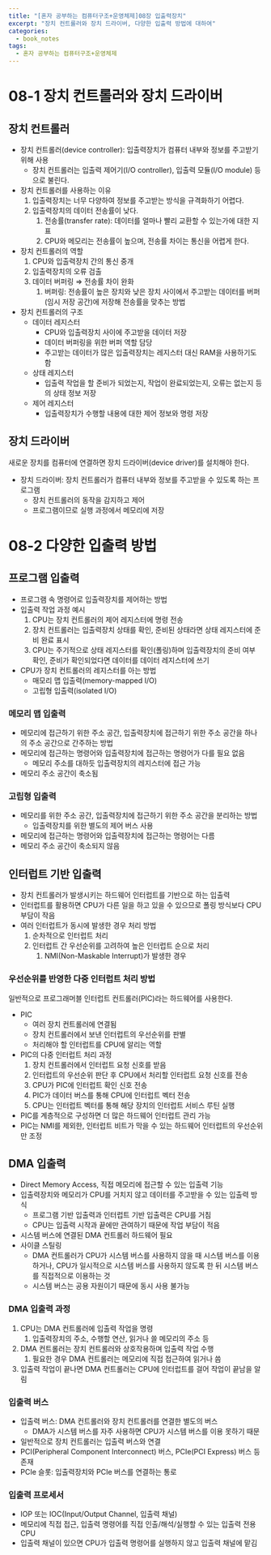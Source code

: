 ```yaml
---
title: "[혼자 공부하는 컴퓨터구조+운영체제]08장 입출력장치"
excerpt: "장치 컨트롤러와 장치 드라이버, 다양한 입출력 방법에 대하여"
categories:
  - book_notes
tags:
  - 혼자 공부하는 컴퓨터구조+운영체제
---
```


# 08-1 장치 컨트롤러와 장치 드라이버

## 장치 컨트롤러

- 장치 컨트롤러(device controller): 입출력장치가 컴퓨터 내부와 정보를 주고받기 위해 사용
    - 장치 컨트롤러는 입출력 제어기(I/O controller), 입출력 모듈(I/O module) 등으로 불린다.
- 장치 컨트롤러를 사용하는 이유
    1. 입출력장치는 너무 다양하여 정보를 주고받는 방식을 규격화하기 어렵다.
    2. 입출력장치의 데이터 전송률이 낮다.
        1. 전송률(transfer rate): 데이터를 얼마나 빨리 교환할 수 있는가에 대한 지표
        2. CPU와 메모리는 전송률이 높으며, 전송률 차이는 통신을 어렵게 한다.
- 장치 컨트롤러의 역할
    1. CPU와 입출력장치 간의 통신 중개
    2. 입출력장치의 오류 검출
    3. 데이터 버퍼링 ⇒ 전송률 차이 완화
        1. 버퍼링: 전송률이 높은 장치와 낮은 장치 사이에서 주고받는 데이터를 버퍼(임시 저장 공간)에 저장해 전송률을 맞추는 방법
- 장치 컨트롤러의 구조
    - 데이터 레지스터
        - CPU와 입출력장치 사이에 주고받을 데이터 저장
        - 데이터 버퍼링을 위한 버퍼 역할 담당
        - 주고받는 데이터가 많은 입출력장치는 레지스터 대신 RAM을 사용하기도 함
    - 상태 레지스터
        - 입출력 작업을 할 준비가 되었는지, 작업이 완료되었는지, 오류는 없는지 등의 상태 정보 저장
    - 제어 레지스터
        - 입출력장치가 수행할 내용에 대한 제어 정보와 명령 저장

## 장치 드라이버

새로운 장치를 컴퓨터에 연결하면 장치 드라이버(device driver)를 설치해야 한다.

- 장치 드라이버: 장치 컨트롤러가 컴퓨터 내부와 정보를 주고받을 수 있도록 하는 프로그램
    - 장치 컨트롤러의 동작을 감지하고 제어
    - 프로그램이므로 실행 과정에서 메모리에 저장

# 08-2 다양한 입출력 방법

## 프로그램 입출력

- 프로그램 속 명령어로 입출력장치를 제어하는 방법
- 입출력 작업 과정 예시
    1. CPU는 장치 컨트롤러의 제어 레지스터에 명령 전송
    2. 장치 컨트롤러는 입출력장치 상태를 확인, 준비된 상태라면 상태 레지스터에 준비 완료 표시
    3. CPU는 주기적으로 상태 레지스터를 확인(폴링)하며 입출력장치의 준비 여부 확인, 
    준비가 확인되었다면 데이터를 데이터 레지스터에 쓰기
- CPU가 장치 컨트롤러의 레지스터를 아는 방법
    - 매모리 맵 입출력(memory-mapped I/O)
    - 고립형 입출력(isolated I/O)

### 메모리 맵 입출력

- 메모리에 접근하기 위한 주소 공간, 입출력장치에 접근하기 위한 주소 공간을 하나의 주소 공간으로 간주하는 방법
- 메모리에 접근하는 명령어와 입출력장치에 접근하는 명령어가 다를 필요 없음
    - 메모리 주소를 대하듯 입출력장치의 레지스터에 접근 가능
- 메모리 주소 공간이 축소됨

### 고립형 입출력

- 메모리를 위한 주소 공간, 입출력장치에 접근하기 위한 주소 공간을 분리하는 방법
    - 입출력장치를 위한 별도의 제어 버스 사용
- 메모리에 접근하는 명령어와 입출력장치에 접근하는 명령어는 다름
- 메모리 주소 공간이 축소되지 않음

## 인터럽트 기반 입출력

- 장치 컨트롤러가 발생시키는 하드웨어 인터럽트를 기반으로 하는 입출력
- 인터럽트를 활용하면 CPU가 다른 일을 하고 있을 수 있으므로 폴링 방식보다 CPU 부담이 작음
- 여러 인터럽트가 동시에 발생한 경우 처리 방법
    1. 순차적으로 인터럽트 처리
    2. 인터럽트 간 우선순위를 고려하여 높은 인터럽트 순으로 처리
        1. NMI(Non-Maskable Interrupt)가 발생한 경우

### 우선순위를 반영한 다중 인터럽트 처리 방법

일반적으로 프로그래머블 인터럽트 컨트롤러(PIC)라는 하드웨어를 사용한다.

- PIC
    - 여러 장치 컨트롤러에 연결됨
    - 장치 컨트롤러에서 보낸 인터럽트의 우선순위를 판별
    - 처리해야 할 인터럽트를 CPU에 알리는 역할
- PIC의 다중 인터럽트 처리 과정
    1. 장치 컨트롤러에서 인터럽트 요청 신호를 받음
    2. 인터럽트의 우선순위 판단 후 CPU에서 처리할 인터럽트 요청 신호를 전송
    3. CPU가 PIC에 인터럽트 확인 신호 전송
    4. PIC가 데이터 버스를 통해 CPU에 인터럽트 벡터 전송
    5. CPU는 인터럽트 벡터를 통해 해당 장치의 인터럽트 서비스 루틴 실행
- PIC를 계층적으로 구성하면 더 많은 하드웨어 인터럽트 관리 가능
- PIC는 NMI를 제외한, 인터럽트 비트가 막을 수 있는 하드웨어 인터럽트의 우선순위만 조정

## DMA 입출력

- Direct Memory Access, 직접 메모리에 접근할 수 있는 입출력 기능
- 입출력장치와 메모리가 CPU를 거치지 않고 데이터를 주고받을 수 있는 입출력 방식
    - 프로그램 기반 입출력과 인터럽트 기반 입출력은 CPU를 거침
    - CPU는 입출력 시작과 끝에만 관여하기 때문에 작업 부담이 적음
- 시스템 버스에 연결된 DMA 컨트롤러 하드웨어 필요
- 사이클 스틸링
    - DMA 컨트롤러가 CPU가 시스템 버스를 사용하지 않을 때 시스템 버스를 이용하거나, 
    CPU가 일시적으로 시스템 버스를 사용하지 않도록 한 뒤 시스템 버스를 직접적으로 이용하는 것
    - 시스템 버스는 공용 자원이기 때문에 동시 사용 불가능

### DMA 입출력 과정

1. CPU는 DMA 컨트롤러에 입출력 작업을 명령
    1. 입출력장치의 주소, 수행할 연산, 읽거나 쓸 메모리의 주소 등
2. DMA 컨트롤러는 장치 컨트롤러와 상호작용하며 입출력 작업 수행
    1. 필요한 경우 DMA 컨트롤러는 메모리에 직접 접근하여 읽거나 씀
3. 입출력 작업이 끝나면 DMA 컨트롤러는 CPU에 인터럽트를 걸어 작업이 끝남을 알림

### 입출력 버스

- 입출력 버스: DMA 컨트롤러와 장치 컨트롤러를 연결한 별도의 버스
    - DMA가 시스템 버스를 자주 사용하면 CPU가 시스템 버스를 이용 못하기 때문
- 일반적으로 장치 컨트롤러는 입출력 버스와 연결
- PCI(Peripheral Component Interconnect) 버스, PCIe(PCI Express) 버스 등 존재
- PCIe 슬롯: 입출력장치와 PCIe 버스를 연결하는 통로

### 입출력 프로세서

- IOP 또는 IOC(Input/Output Channel, 입출력 채널)
- 메모리에 직접 접근, 입출력 명령어를 직접 인출/해석/실행할 수 있는 입출력 전용 CPU
- 입출력 채널이 있으면 CPU가 입출력 명령어를 실행하지 않고 입출력 채널에 맡김